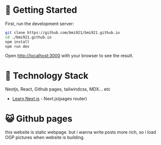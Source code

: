 # 🚀 Getting Started

First, run the development server:

```bash
git clone https://github.com/bmi921/bmi921.github.io
cd ./bmi921.github.io
npm install
npm run dev
```

Open [http://localhost:3000](http://localhost:3000) with your browser to see the result.


# 🔧 Technology Stack
Nextjs, React, Github pages, tailwindcss, MDX... etc
- [Learn Next.js](https://nextjs.org/learn-pages-router) - Next.js(pages router)

# 😺 Github pages
this website is static webpage. but i wanna write posts more rich,
so i load OGP pictures when website is building. 

